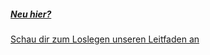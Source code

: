 ---
---

##### [Neu hier?][1]
[Schau dir zum Loslegen unseren Leitfaden an][1]

[1]: /docs/guide/

[1]: /docs/guide/
